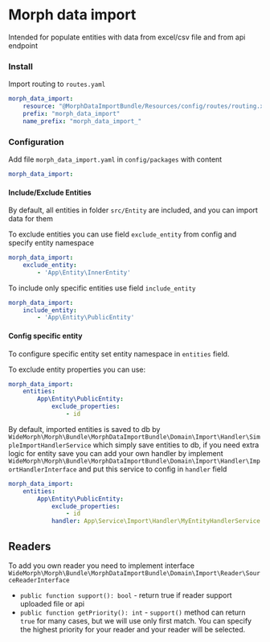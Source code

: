 # Morph data import

Intended for populate entities with data from excel/csv file and from api endpoint

### Install
Import routing to `routes.yaml`
```yaml
morph_data_import:
    resource: "@MorphDataImportBundle/Resources/config/routes/routing.xml"
    prefix: "morph_data_import"
    name_prefix: "morph_data_import_"
```

### Configuration
Add file `morph_data_import.yaml` in `config/packages` with content
```yaml
morph_data_import:
```
#### Include/Exclude Entities
By default, all entities in folder `src/Entity` are included, and you can import data for them

To exclude entities you can use field `exclude_entity` from config and specify entity namespace
```yaml
morph_data_import:
    exclude_entity:
        - 'App\Entity\InnerEntity'
```
To include only specific entities use field `include_entity` 
```yaml
morph_data_import:
    include_entity:
        - 'App\Entity\PublicEntity'
```
#### Config specific entity
To configure specific entity set entity namespace in `entities` field.

To exclude entity properties you can use:
```yaml
morph_data_import:
    entities:
        App\Entity\PublicEntity:
            exclude_properties:
                - id
```
By default, imported entities is saved to db by `WideMorph\Morph\Bundle\MorphDataImportBundle\Domain\Import\Handler\SimpleImportHandlerService`
which simply save entities to db, if you need extra logic for entity save you can add your own handler by implement
`WideMorph\Morph\Bundle\MorphDataImportBundle\Domain\Import\Handler\ImportHandlerInterface` and put this service to config
in `handler` field
```yaml
morph_data_import:
    entities:
        App\Entity\PublicEntity:
            exclude_properties:
                - id
            handler: App\Service\Import\Handler\MyEntityHandlerService
```

## Readers
To add you own reader you need to implement interface `WideMorph\Morph\Bundle\MorphDataImportBundle\Domain\Import\Reader\SourceReaderInterface`

* `public function support(): bool` - return true if reader support uploaded file or api
* `public function getPriority(): int` - `support()` method can return `true` for many cases, but we will use only first match.
   You can specify the highest priority for your reader and your reader will be selected.
